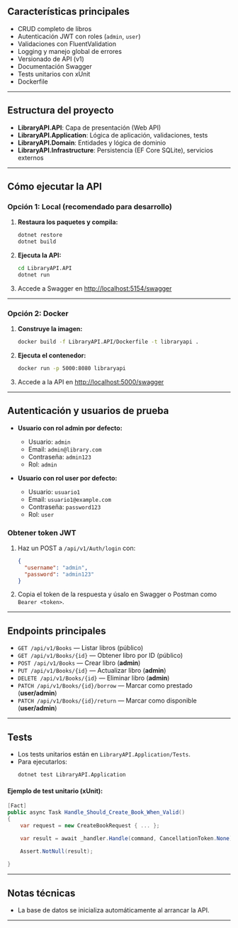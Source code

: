 ## Características principales

- CRUD completo de libros
- Autenticación JWT con roles (`admin`, `user`)
- Validaciones con FluentValidation
- Logging y manejo global de errores
- Versionado de API (v1)
- Documentación Swagger
- Tests unitarios con xUnit
- Dockerfile

---

## Estructura del proyecto

- **LibraryAPI.API**: Capa de presentación (Web API)
- **LibraryAPI.Application**: Lógica de aplicación, validaciones, tests
- **LibraryAPI.Domain**: Entidades y lógica de dominio
- **LibraryAPI.Infrastructure**: Persistencia (EF Core SQLite), servicios externos

---

## Cómo ejecutar la API

### Opción 1: Local (recomendado para desarrollo)

1. **Restaura los paquetes y compila:**
   ```sh
   dotnet restore
   dotnet build
   ```

2. **Ejecuta la API:**
   ```sh
   cd LibraryAPI.API
   dotnet run
   ```

3. Accede a Swagger en [http://localhost:5154/swagger](http://localhost:5154/swagger)  

---

### Opción 2: Docker

1. **Construye la imagen:**
   ```sh
   docker build -f LibraryAPI.API/Dockerfile -t libraryapi .
   ```

2. **Ejecuta el contenedor:**
   ```sh
   docker run -p 5000:8080 libraryapi
   ```

3. Accede a la API en [http://localhost:5000/swagger](http://localhost:5000/swagger)

---

## Autenticación y usuarios de prueba

- **Usuario con rol admin por defecto:**
  - Usuario: `admin`
  - Email: `admin@library.com`
  - Contraseña: `admin123`
  - Rol: `admin`

- **Usuario con rol user por defecto:**
  - Usuario: `usuario1`
  - Email: `usuario1@example.com`
  - Contraseña: `password123`
  - Rol: `user`

### Obtener token JWT

1. Haz un POST a `/api/v1/Auth/login` con:
   ```json
   {
     "username": "admin",
     "password": "admin123"
   }
   ```
2. Copia el token de la respuesta y úsalo en Swagger o Postman como `Bearer <token>`.

---

## Endpoints principales

- `GET /api/v1/Books` — Listar libros (público)
- `GET /api/v1/Books/{id}` — Obtener libro por ID (público)
- `POST /api/v1/Books` — Crear libro (**admin**)
- `PUT /api/v1/Books/{id}` — Actualizar libro (**admin**)
- `DELETE /api/v1/Books/{id}` — Eliminar libro (**admin**)
- `PATCH /api/v1/Books/{id}/borrow` — Marcar como prestado (**user/admin**)
- `PATCH /api/v1/Books/{id}/return` — Marcar como disponible (**user/admin**)

---

## Tests

- Los tests unitarios están en `LibraryAPI.Application/Tests`.
- Para ejecutarlos:
  ```sh
  dotnet test LibraryAPI.Application
  ```

#### Ejemplo de test unitario (xUnit):

```csharp
[Fact]
public async Task Handle_Should_Create_Book_When_Valid()
{
    var request = new CreateBookRequest { ... };

    var result = await _handler.Handle(command, CancellationToken.None);

    Assert.NotNull(result);
    
}
```

---

## Notas técnicas

- La base de datos se inicializa automáticamente al arrancar la API.

---

